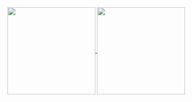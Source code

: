 <a href="https://github.com/minorcell">
  <img height=200 align="center" src="https://github-readme-stats.vercel.app/api?username=minorcell&theme=transparent" />
</a>
<a href="https://github.com/minorcell">
  <img height=200 align="center" src="https://github-readme-stats.vercel.app/api/top-langs?username=minorcell&layout=compact&langs_count=6&card_width=300&theme=transparent&hide=html" />
</a>
